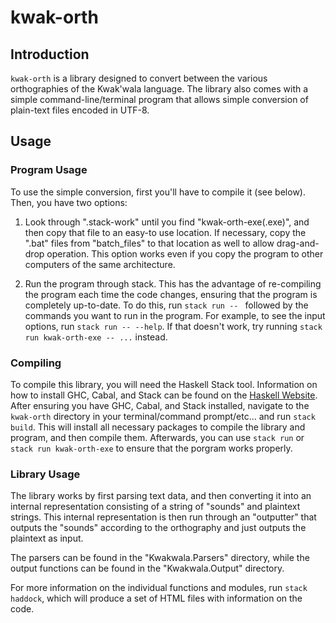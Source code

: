 # kwak-orth

## Introduction

`kwak-orth` is a library designed to convert between the various
orthographies of the Kwak'wala language. The library also comes
with a simple command-line/terminal program that allows simple
conversion of plain-text files encoded in UTF-8.

## Usage

### Program Usage

To use the simple conversion, first you'll have to compile it
(see below). Then, you have two options:

   1. Look through ".stack-work" until you find
      "kwak-orth-exe(.exe)", and then copy that
      file to an easy-to use location. If
      necessary, copy the ".bat" files from
      "batch_files" to that location as well
      to allow drag-and-drop operation. This
      option works even if you copy the program
      to other computers of the same architecture.

   2. Run the program through stack. This has the
      advantage of re-compiling the program each
      time the code changes, ensuring that the 
      program is completely up-to-date. To do this,
      run `stack run -- ` followed by the commands
      you want to run in the program. For example,
      to see the input options, run
      `stack run -- --help`. If that doesn't work,
      try running `stack run kwak-orth-exe -- ...`
      instead.

### Compiling

To compile this library, you will need the Haskell Stack
tool. Information on how to install GHC, Cabal, and Stack
can be found on the [Haskell Website](https://www.haskell.org/downloads/).
After ensuring you have GHC, Cabal, and Stack installed, navigate
to the `kwak-orth` directory in your terminal/command prompt/etc...
and run `stack build`. This will install all necessary packages
to compile the library and program, and then compile them.
Afterwards, you can use `stack run` or `stack run kwak-orth-exe`
to ensure that the porgram works properly.

### Library Usage

The library works by first parsing text data, and then converting
it into an internal representation consisting of a string of
"sounds" and plaintext strings. This internal representation is
then run through an "outputter" that outputs the "sounds" according
to the orthography and just outputs the plaintext as input.

The parsers can be found in the "Kwakwala.Parsers" directory,
while the output functions can be found in the "Kwakwala.Output"
directory.

For more information on the individual functions and modules,
run `stack haddock`, which will produce a set of HTML files
with information on the code.
